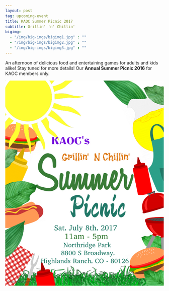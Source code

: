 ```yaml
---
layout: post
tag: upcoming-event
title: KAOC Summer Picnic 2017
subtitle: Grillin' 'n' Chillin'
bigimg:
  - "/img/big-imgs/bigimg1.jpg" : ""
  - "/img/big-imgs/bigimg2.jpg" : ""
  - "/img/big-imgs/bigimg3.jpg" : ""
---
```

An afternoon of delicious food and entertaining games for adults and kids alike!
Stay tuned for more details! Our **Annual Summer Picnic 2016** for KAOC members only.

![poster of Picnic 2017](/img/summer-picnic-2017.jpg)    




